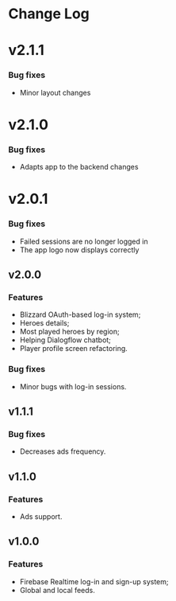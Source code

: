 # Change Log

# v2.1.1
### Bug fixes
- Minor layout changes

# v2.1.0
### Bug fixes
- Adapts app to the backend changes

# v2.0.1
### Bug fixes
- Failed sessions are no longer logged in
- The app logo now displays correctly

## v2.0.0
### Features
- Blizzard OAuth-based log-in system;
- Heroes details;
- Most played heroes by region;
- Helping Dialogflow chatbot;
- Player profile screen refactoring.
### Bug fixes
- Minor bugs with log-in sessions.

## v1.1.1
### Bug fixes
- Decreases ads frequency.

## v1.1.0
### Features
- Ads support.

## v1.0.0
### Features
- Firebase Realtime log-in and sign-up system;
- Global and local feeds.